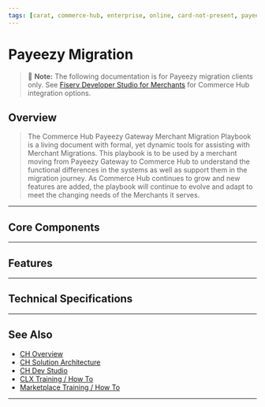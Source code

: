 ```yaml
---
tags: [carat, commerce-hub, enterprise, online, card-not-present, payeezy]
---
```


# Payeezy Migration

<!-- theme: danger -->
>  :memo: **Note:** The following documentation is for Payeezy migration clients only. See [Fiserv Developer Studio for Merchants](https://developer.fiserv.com/merchants) for Commerce Hub integration options.

## Overview

>The Commerce Hub Payeezy Gateway Merchant Migration Playbook is a living document with formal, yet dynamic tools for assisting with Merchant Migrations. This playbook is to be used by a merchant moving from Payeezy Gateway to Commerce Hub to understand the functional differences in the systems as well as support them in the migration journey. As Commerce Hub continues to grow and new features are added, the playbook will continue to evolve and adapt to meet the changing needs of the Merchants it serves.  

---

## Core Components

<!-- type: row -->
<!-- type: card
title: API Structure
description: Differences in API
[Learn More] (?path=docs/Resources/Guides/Payeezy/Payeezy-Migration-ExtendedCoreAPI.md)
-->

<!-- type: card
title: Configuration
description: Differences in Configuration.
[Learn More] (?path=docs/Resources/Guides/Payeezy/Payeezy-Migration-ExtendedCoreConfig.md)
-->

<!-- type: card
title: Virtual Terminal
description: Differences in Virtual Terminal functionality.
[Learn More] (?path=docs/Resources/Guides/Payeezy/Payeezy-Migration-ExtendedCoreVT.md)
-->

<!-- type: card
title: Reporting
description: Differences in Reporting capabilities.
[Learn More] (?path=docs/Resources/Guides/Payeezy/Payeezy-Migration-ExtendedCoreReporting.md)
-->
<!-- type: row-end -->
---

## Features
<!-- type: row -->
<!-- type: card
title: Velocity Controls
description: A guide to understanding the differences in the API Structure, Configuration of Account, Virtual Terminal functionality and Reporting capabilities as you migrate from Payeezy to Commerce Hub.
[Learn More] (?path=docs/Resources/API-Documents/Payments_VAS/Verification.md)
-->

<!-- type: card
title: AVS Filters
description: For each feature, a summary of differences between Payeezy and Commerce Hub Core Components.
[Learn More] (?path=docs/Resources/API-Documents/Payments_VAS/Verification.md)
-->

<!-- type: card
title: CVV2 Filters
description: Element level mapping for request and response payloads, required fields and CTR creation.
[Learn More] (?path=docs/Resources/API-Documents/Payments_VAS/Verification.md)
-->

<!-- type: card
title: Soft Descriptors
description: Element level mapping for request and response payloads, required fields and CTR creation.
[Learn More] (?path=docs/Resources/API-Documents/Payments_VAS/Verification.md)
-->
<!-- type: row-end -->
<!-- type: row -->
<!-- type: card
title: Tokenization
description: Element level mapping for request and response payloads, required fields and CTR creation.
[Learn More] (?path=docs/Resources/API-Documents/Payments_VAS/Verification.md)
-->

<!-- type: card
title: Encrypted Wallet
description: Element level mapping for request and response payloads, required fields and CTR creation.
[Learn More] (?path=docs/Resources/API-Documents/Payments_VAS/Verification.md)
-->

<!-- type: card
title: Decrypted Wallet
description: Element level mapping for request and response payloads, required fields and CTR creation.
[Learn More] (?path=docs/Resources/API-Documents/Payments_VAS/Verification.md)
-->

<!-- type: card
title: Account Verification
description: Element level mapping for request and response payloads, required fields and CTR creation.
[Learn More] (?path=docs/Resources/API-Documents/Payments_VAS/Verification.md)
-->
<!-- type: row-end -->
<!-- type: row -->
<!-- type: card
title: Quick Key
description: Element level mapping for request and response payloads, required fields and CTR creation.
[Learn More] (?path=docs/Resources/API-Documents/Payments_VAS/Verification.md)
-->
<!-- type: row-end -->
---

## Technical Specifications

<!-- type: row -->
<!-- type: card
title: Element Level Mapping
description: A guide to understanding the differences in the API Structure, Configuration of Account, Virtual Terminal functionality and Reporting capabilities as you migrate from Payeezy to Commerce Hub.
[Learn More] (?path=docs/Resources/API-Documents/Payments_VAS/Verification.md)
-->

<!-- type: card
title: Required Fields
description: For each feature, a summary of differences between Payeezy and Commerce Hub Core Components.
[Learn More] (?path=docs/Resources/API-Documents/Payments_VAS/Verification.md)
-->

<!-- type: card
title: CTR Creation
description: Element level mapping for request and response payloads, required fields and CTR creation.
[Learn More] (?path=docs/Resources/API-Documents/Payments_VAS/Verification.md)
-->
<!-- type: row-end -->
---

## See Also

- [CH Overview](?path=docs/Resources/API-Documents/Payments_VAS/Verification.md)
- [CH Solution Architecture](?path=docs/Resources/API-Documents/Payments_VAS/Verification.md)
- [CH Dev Studio](?path=docs/Resources/API-Documents/Payments_VAS/Verification.md)
- [CLX Training / How To](?path=docs/Resources/API-Documents/Payments_VAS/Verification.md)
- [Marketplace Training / How To](?path=docs/Resources/API-Documents/Payments_VAS/Verification.md)


---
